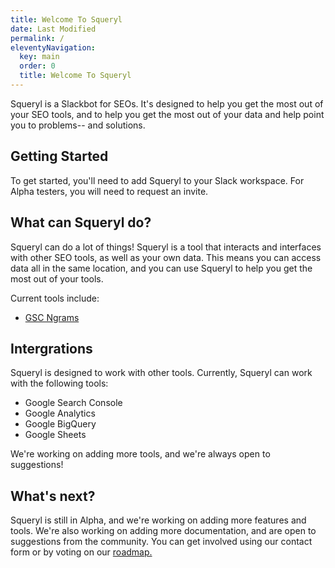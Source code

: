 ```yaml
---
title: Welcome To Squeryl
date: Last Modified 
permalink: /
eleventyNavigation:
  key: main 
  order: 0
  title: Welcome To Squeryl
---
```


Squeryl is a Slackbot for SEOs. It's designed to help you get the most out of your SEO tools, and to help you get the most out of your data and help point you to problems-- and solutions.

## Getting Started

To get started, you'll need to add Squeryl to your Slack workspace. For Alpha testers, you will need to request an invite. 

## What can Squeryl do?

Squeryl can do a lot of things! Squeryl is a tool that interacts and interfaces with other SEO tools, as well as your own data. This means you can access data all in the same location, and you can use Squeryl to help you get the most out of your tools.

Current tools include:

- [GSC Ngrams](/gsc-ngrams/)


## Intergrations

Squeryl is designed to work with other tools. Currently, Squeryl can work with the following tools:

* Google Search Console
* Google Analytics
* Google BigQuery
* Google Sheets

We're working on adding more tools, and we're always open to suggestions!

## What's next?

Squeryl is still in Alpha, and we're working on adding more features and tools. We're also working on adding more documentation, and are open to suggestions from the community. You can get involved using our contact form or by voting on our [roadmap.](/roadmap/index.html)